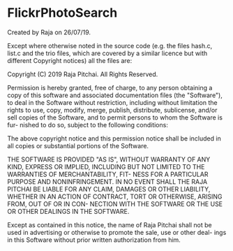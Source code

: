 # FlickrPhotoSearch

  Created by Raja on 26/07/19.

Except where otherwise noted in the source code (e.g. the files hash.c,
list.c and the trio files, which are covered by a similar licence but
with different Copyright notices) all the files are:

Copyright (C) 2019 Raja Pitchai.  All Rights Reserved.

Permission is hereby granted, free of charge, to any person obtaining a copy
of this software and associated documentation files (the "Software"), to deal
in the Software without restriction, including without limitation the rights
to use, copy, modify, merge, publish, distribute, sublicense, and/or sell
copies of the Software, and to permit persons to whom the Software is fur-
nished to do so, subject to the following conditions:

The above copyright notice and this permission notice shall be included in
all copies or substantial portions of the Software.

THE SOFTWARE IS PROVIDED "AS IS", WITHOUT WARRANTY OF ANY KIND, EXPRESS OR
IMPLIED, INCLUDING BUT NOT LIMITED TO THE WARRANTIES OF MERCHANTABILITY, FIT-
NESS FOR A PARTICULAR PURPOSE AND NONINFRINGEMENT.  IN NO EVENT SHALL THE
RAJA PITCHAI BE LIABLE FOR ANY CLAIM, DAMAGES OR OTHER LIABILITY, WHETHER
IN AN ACTION OF CONTRACT, TORT OR OTHERWISE, ARISING FROM, OUT OF OR IN CON-
NECTION WITH THE SOFTWARE OR THE USE OR OTHER DEALINGS IN THE SOFTWARE.

Except as contained in this notice, the name of Raja Pitchai shall not
be used in advertising or otherwise to promote the sale, use or other deal-
ings in this Software without prior written authorization from him.

